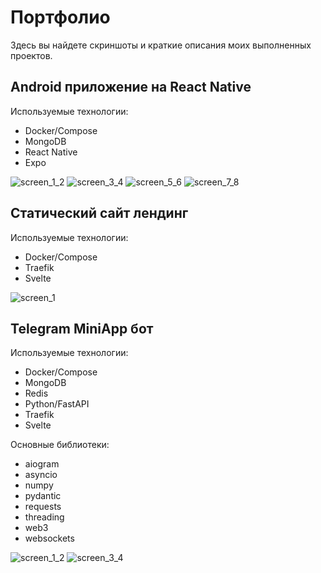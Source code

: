 # Портфолио

Здесь вы найдете скриншоты и краткие описания моих выполненных проектов.

## Android приложение на React Native

Используемые технологии:

- Docker/Compose
- MongoDB
- React Native
- Expo

![screen_1_2](imgs/2025.07-Android-ReactNative/screen_1_2.png)
![screen_3_4](imgs/2025.07-Android-ReactNative/screen_3_4.png)
![screen_5_6](imgs/2025.07-Android-ReactNative/screen_5_6.png)
![screen_7_8](imgs/2025.07-Android-ReactNative/screen_7_8.png)

## Статический сайт лендинг

Используемые технологии:

- Docker/Compose
- Traefik
- Svelte

![screen_1](imgs/2025.04-Web-Site/screen_1.png)

## Telegram MiniApp бот

Используемые технологии:

- Docker/Compose
- MongoDB
- Redis
- Python/FastAPI
- Traefik
- Svelte

Основные библиотеки:

- aiogram
- asyncio
- numpy
- pydantic
- requests
- threading
- web3
- websockets

![screen_1_2](imgs/2025.03-Telegram-MiniApp/screen_1_2.png)
![screen_3_4](imgs/2025.03-Telegram-MiniApp/screen_3_4.png)
